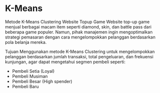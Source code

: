 # K-Means
Metode K-Means Clustering Website Topup Game
Website top-up game menjual berbagai macam item seperti diamond, skin, dan battle pass dari beberapa game populer. Namun, pihak manajemen ingin mengoptimalkan strategi pemasaran dengan cara mengelompokkan pelanggan berdasarkan pola belanja mereka.

Tujuan
Menggunakan metode K-Means Clustering untuk mengelompokkan pelanggan berdasarkan jumlah transaksi, total pengeluaran, dan frekuensi kunjungan, agar dapat mengetahui segmen pembeli seperti:
- Pembeli Setia (Loyal)
- Pembeli Musiman
- Pembeli Besar (High spender)
- Pembeli Baru
